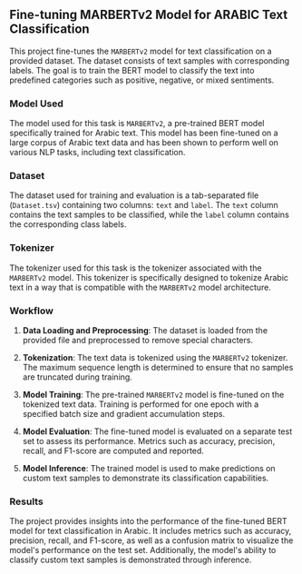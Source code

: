 ## Fine-tuning MARBERTv2 Model for ARABIC Text Classification

This project fine-tunes the `MARBERTv2` model for text classification on a provided dataset. The dataset consists of text samples with corresponding labels. The goal is to train the BERT model to classify the text into predefined categories such as positive, negative, or mixed sentiments.

### Model Used

The model used for this task is `MARBERTv2`, a pre-trained BERT model specifically trained for Arabic text. This model has been fine-tuned on a large corpus of Arabic text data and has been shown to perform well on various NLP tasks, including text classification.

### Dataset

The dataset used for training and evaluation is a tab-separated file (`Dataset.tsv`) containing two columns: `text` and `label`. The `text` column contains the text samples to be classified, while the `label` column contains the corresponding class labels.

### Tokenizer

The tokenizer used for this task is the tokenizer associated with the `MARBERTv2` model. This tokenizer is specifically designed to tokenize Arabic text in a way that is compatible with the `MARBERTv2` model architecture.

### Workflow

1. **Data Loading and Preprocessing**: The dataset is loaded from the provided file and preprocessed to remove special characters.

2. **Tokenization**: The text data is tokenized using the `MARBERTv2` tokenizer. The maximum sequence length is determined to ensure that no samples are truncated during training.

3. **Model Training**: The pre-trained `MARBERTv2` model is fine-tuned on the tokenized text data. Training is performed for one epoch with a specified batch size and gradient accumulation steps.

4. **Model Evaluation**: The fine-tuned model is evaluated on a separate test set to assess its performance. Metrics such as accuracy, precision, recall, and F1-score are computed and reported.

5. **Model Inference**: The trained model is used to make predictions on custom text samples to demonstrate its classification capabilities.

### Results

The project provides insights into the performance of the fine-tuned BERT model for text classification in Arabic. It includes metrics such as accuracy, precision, recall, and F1-score, as well as a confusion matrix to visualize the model's performance on the test set. Additionally, the model's ability to classify custom text samples is demonstrated through inference.
